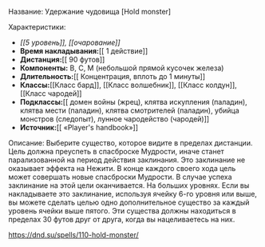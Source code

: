 Название: Удержание чудовища \[Hold monster] 

Характеристики:
- *[[5 уровень]], [[очарование]]*
- **Время накладывания:**[[ 1 действие]]
- **Дистанция:**[[ 90 футов]]
- **Компоненты:** В, С, М (небольшой прямой кусочек железа)
- **Длительность:**[[ Концентрация, вплоть до 1 минуты]]
- **Классы:**[[Класс  бард]], [[Класс волшебник]], [[Класс колдун]], [[Класс чародей]]
- **Подклассы:**[[ домен войны (жрец), клятва искупления (паладин), клятва мести (паладин), клятва смотрителей (паладин), убийца монстров (следопыт), лунное чародейство (чародей)]]
- **Источник:**[[ «Player's handbook»]]

Описание:
Выберите существо, которое видите в пределах дистанции. Цель должна преуспеть в спасброске Мудрости, иначе станет парализованной на период действия заклинания. Это заклинание не оказывает эффекта на Нежити. В конце каждого своего хода цель может совершать новые спасброски Мудрости. В случае успеха заклинание на этой цели оканчивается.
На больших уровнях. Если вы накладываете это заклинание, используя ячейку 6-го уровня или выше, вы можете сделать целью одно дополнительное существо за каждый уровень ячейки выше пятого. Эти существа должны находиться в пределах 30 футов друг от друга, когда вы нацеливаетесь на них.

https://dnd.su/spells/110-hold-monster/